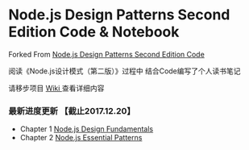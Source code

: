 # Node.js Design Patterns Second Edition Code & Notebook

Forked From [Node.js Design Patterns Second Edition Code](https://github.com/PacktPublishing/Node.js_Design_Patterns_Second_Edition_Code)   

阅读《Node.js设计模式（第二版）》过程中 结合Code编写了个人读书笔记  

请移步项目 [Wiki ](https://github.com/xiaowenqiannn/Node.js-Design-Patterns-Code-Notebook/wiki)查看详细内容

### 最新进度更新 【截止2017.12.20】
- Chapter 1 [Node.js Design Fundamentals](https://github.com/xiaowenqiannn/Node.js-Design-Patterns-Code-Notebook/wiki/Chapter--1-Node.js-Design-Fundamentals)
- Chapter 2 [Node.js Essential Patterns](https://github.com/xiaowenqiannn/Node.js-Design-Patterns-Code-Notebook/wiki/Chapter--2--Node.js-Essential-Patterns)

